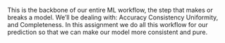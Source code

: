 This is the backbone of our entire ML workflow, the step that makes or breaks a model. We’ll be dealing with:
Accuracy
Consistency
Uniformity, and
Completeness.
In this assignment we do all this workflow for our prediction so that we can make our model more consistent and pure.
